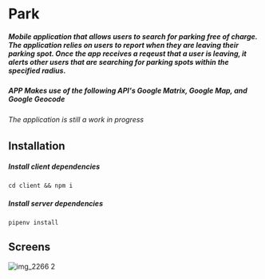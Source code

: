 # Park

##### Mobile application that allows users to search for parking free of charge. The application relies on users to report when they are leaving their parking spot. Once the app receives a reqeust that a user is leaving, it alerts other users that are searching for parking spots within the specified radius.

##### APP Makes use of the following API's Google Matrix, Google Map, and Google Geocode

###### The application is still a work in progress

## Installation
##### Install client dependencies 
``` cd client && npm i ```

##### Install server dependencies 
``` pipenv install ```

## Screens

![img_2266 2](https://user-images.githubusercontent.com/30808913/47459974-72c9b000-d7ab-11e8-83e9-070390a3e325.jpg)

